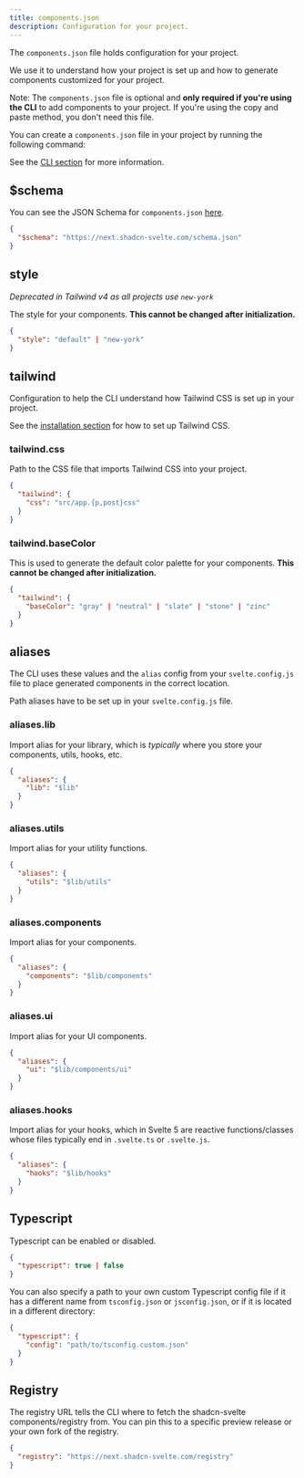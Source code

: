 ```yaml
---
title: components.json
description: Configuration for your project.
---
```


<script>
	import Callout from "$lib/components/callout.svelte";
	import ComponentPreview from "$lib/components/component-preview.svelte";
	import PMExecute from "$lib/components/pm-execute.svelte";
</script>

The `components.json` file holds configuration for your project.

We use it to understand how your project is set up and how to generate components customized for your project.

<Callout class="mt-6">

Note: The `components.json` file is optional and **only required if you're using the CLI** to add components to your project. If you're using the copy and paste method, you don't need this file.

</Callout>

You can create a `components.json` file in your project by running the following command:

<PMExecute command="shadcn-svelte@next init" />

See the [CLI section](/docs/cli) for more information.

## $schema

You can see the JSON Schema for `components.json` [here](https://next.shadcn-svelte.com/schema.json).

```json title="components.json"
{
  "$schema": "https://next.shadcn-svelte.com/schema.json"
}
```

## style

_Deprecated in Tailwind v4 as all projects use `new-york`_

The style for your components. **This cannot be changed after initialization.**

```json title="components.json"
{
  "style": "default" | "new-york"
}
```

<ComponentPreview name="card-with-form">

<div></div>

</ComponentPreview>

## tailwind

Configuration to help the CLI understand how Tailwind CSS is set up in your project.

See the [installation section](/docs/installation) for how to set up Tailwind CSS.

### tailwind.css

Path to the CSS file that imports Tailwind CSS into your project.

```json title="components.json"
{
  "tailwind": {
    "css": "src/app.{p,post}css"
  }
}
```

### tailwind.baseColor

This is used to generate the default color palette for your components. **This cannot be changed after initialization.**

```json title="components.json"
{
  "tailwind": {
    "baseColor": "gray" | "neutral" | "slate" | "stone" | "zinc"
  }
}
```

## aliases

The CLI uses these values and the `alias` config from your `svelte.config.js` file to place generated components in the correct location.

Path aliases have to be set up in your `svelte.config.js` file.

### aliases.lib

Import alias for your library, which is _typically_ where you store your components, utils, hooks, etc.

```json title="components.json"
{
  "aliases": {
    "lib": "$lib"
  }
}
```

### aliases.utils

Import alias for your utility functions.

```json title="components.json"
{
  "aliases": {
    "utils": "$lib/utils"
  }
}
```

### aliases.components

Import alias for your components.

```json title="components.json"
{
  "aliases": {
    "components": "$lib/components"
  }
}
```

### aliases.ui

Import alias for your UI components.

```json title="components.json"
{
  "aliases": {
    "ui": "$lib/components/ui"
  }
}
```

### aliases.hooks

Import alias for your hooks, which in Svelte 5 are reactive functions/classes whose files typically end in `.svelte.ts` or `.svelte.js`.

```json title="components.json"
{
  "aliases": {
    "hooks": "$lib/hooks"
  }
}
```

## Typescript

Typescript can be enabled or disabled.

```json title="components.json"
{
  "typescript": true | false
}
```

You can also specify a path to your own custom Typescript config file if it has a different name from `tsconfig.json` or `jsconfig.json`, or if it is located in a different directory:

```json title="components.json"
{
  "typescript": {
    "config": "path/to/tsconfig.custom.json"
  }
}
```

## Registry

The registry URL tells the CLI where to fetch the shadcn-svelte components/registry from. You can pin this to a specific preview release or your own fork of the registry.

```json title="components.json"
{
  "registry": "https://next.shadcn-svelte.com/registry"
}
```
